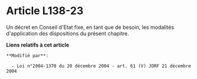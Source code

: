 # Article L138-23

Un décret en Conseil d'Etat fixe, en tant que de besoin, les modalités d'application des dispositions du présent chapitre.

**Liens relatifs à cet article**

	**Modifié par**:

	  - Loi n°2004-1370 du 20 décembre 2004 - art. 61 (V) JORF 21 décembre 2004

